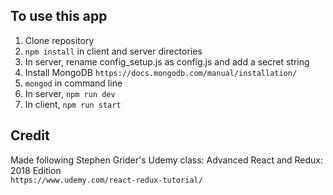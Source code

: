 ## To use this app

1) Clone repository <br />
2) `npm install` in client and server directories <br />
3) In server, rename config_setup.js as config.js and add a secret string
4) Install MongoDB `https://docs.mongodb.com/manual/installation/` <br />
5) `mongod` in command line <br />
6) In server, `npm run dev` <br />
7) In client, `npm run start` <br />

## Credit
Made following Stephen Grider's Udemy class:
Advanced React and Redux: 2018 Edition <br />
`https://www.udemy.com/react-redux-tutorial/`

